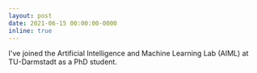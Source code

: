 ```yaml
---
layout: post
date: 2021-06-15 00:00:00-0000
inline: true
---
```


I've joined the Artificial Intelligence and Machine Learning Lab (AIML) at TU-Darmstadt as a PhD student.
